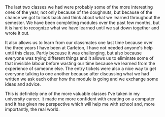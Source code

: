 The last two classes we had were probably some of the more interesting ones of the year, not only because of the doughnuts, but because of the chance we got to look back and think about what we learned throughout the semester. We have been completing modules over the past few months, but it is hard to recognize what we have learned until we sat down together and wrote it out. 

It also allows us to learn from our classmates one last time because over the three years I have been at Carleton, I have not needed anyone's help until this class. Partly because it was challenging, but also because everyone was trying different things and it allows us to eliminate some of that invisible labour before wasting our time because we learned from the experience of someone else. The entry tickets were also a nice way to get everyone talking to one another because after discussing what we had written we ask each other how the module is going and we exchange some ideas and advice.

This is definitely one of the more valuable classes I've taken in my university career. It made me more confident with creating on a computer and it has given me perspective which will help me with school and, more importantly, the real world.
